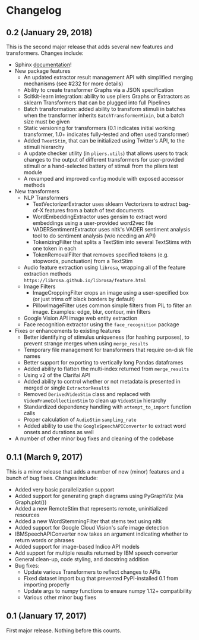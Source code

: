 # Changelog

## 0.2 (January 29, 2018)
This is the second major release that adds several new features and transformers. Changes include:
* Sphinx [documentation](http://tyarkoni.github.io/pliers/)!
* New package features
    * An updated extractor result management API with simplified merging mechanisms (see #232 for more details)
    * Ability to create transformer Graphs via a JSON specification
    * Scitkit-learn integration: ability to use pliers Graphs or Extractors as sklearn Transformers that can be plugged into full Pipelines
    * Batch transformation: added ability to transform stimuli in batches when the transformer inherits `BatchTransformerMixin`, but a batch size must be given
    * Static versioning for transformers (0.1 indicates initial working transformer, 1.0+ indicates fully-tested and often used transformer)
    * Added `TweetStim`, that can be initialized using Twitter's API, to the stimuli hierarchy
    * A update checker utility (in `pliers.utils`) that allows users to track changes to the output of different transformers for user-provided stimuli or a hand-selected battery of stimuli from the pliers test module
    * A revamped and improved `config` module with exposed accessor methods 
* New transformers
    * NLP Transformers
        * TextVectorizerExtractor uses sklearn Vectorizers to extract bag-of-X features from a batch of text documents
        * WordEmbeddingExtractor uses gensim to extract word embeddings using a user-provided word2vec file
        * VADERSentimentExtractor uses nltk's VADER sentiment analysis tool to do sentiment analysis (w/o needing an API)
        * TokenizingFilter that splits a TextStim into several TextStims with one token in each
        * TokenRemovalFilter that removes specified tokens (e.g. stopwords, punctuation) from a TextStim
    * Audio feature extraction using `librosa`, wrapping all of the feature extraction methods `https://librosa.github.io/librosa/feature.html`
    * Image Filters
        * ImageCroppingFilter crops an image using a user-specified box (or just trims off black borders by default)
        * PillowImageFilter uses common simple filters from PIL to filter an image. Examples: edge, blur, contour, min filters
    * Google Vision API image web entity extraction
    * Face recognition extractor using the `face_recognition` package
* Fixes or enhancements to existing features
    * Better identifying of stimulus uniqueness (for hashing purposes), to prevent strange merges when using `merge_results`
    * Temporary file management for transformers that require on-disk file names
    * Better support for exporting to vertically long Pandas dataframes
    * Added ability to flatten the multi-index returned from `merge_results`
    * Using v2 of the Clarifai API
    * Added ability to control whether or not metadata is presented in merged or single `ExtractorResult`s
    * Removed `DerivedVideoStim` class and replaced with `VideoFrameCollectionStim` to clean up `VideoStim` hierarchy
    * Standardized dependency handling with `attempt_to_import` function calls
    * Proper calculation of `AudioStim` `sampling_rate`
    * Added ability to use the `GoogleSpeechAPIConverter` to extract word onsets and durations as well
* A number of other minor bug fixes and cleaning of the codebase

## 0.1.1 (March 9, 2017)
This is a minor release that adds a number of new (minor) features and a bunch of bug fixes. Changes include:
* Added very basic parallelization support
* Added support for generating graph diagrams using PyGraphViz (via Graph.plot())
* Added a new RemoteStim that represents remote, uninitialized resources
* Added a new WordStemmingFilter that stems text using nltk
* Added support for Google Cloud Vision's safe image detection
* IBMSpeechAPIConverter now takes an argument indicating whether to return words or phrases
* Added support for image-based Indico API models
* Add support for multiple results returned by IBM speech converter
* General clean-up, code styling, and docstring addition
* Bug fixes:
    - Update various Transformers to reflect changes to APIs
    - Fixed dataset import bug that prevented PyPI-installed 0.1 from importing properly
    - Update args to numpy functions to ensure numpy 1.12+ compatibility
    - Various other minor bug fixes

## 0.1 (January 17, 2017)
First major release. Nothing before this counts.